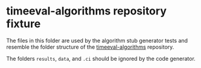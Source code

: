 # timeeval-algorithms repository fixture

The files in this folder are used by the algorithm stub generator tests and resemble the folder structure of the [timeeval-algorithms](https://gitlab.hpi.de/akita/timeeval-algorithms) repository.

The folders `results`, `data`, and `.ci` should be ignored by the code generator.
